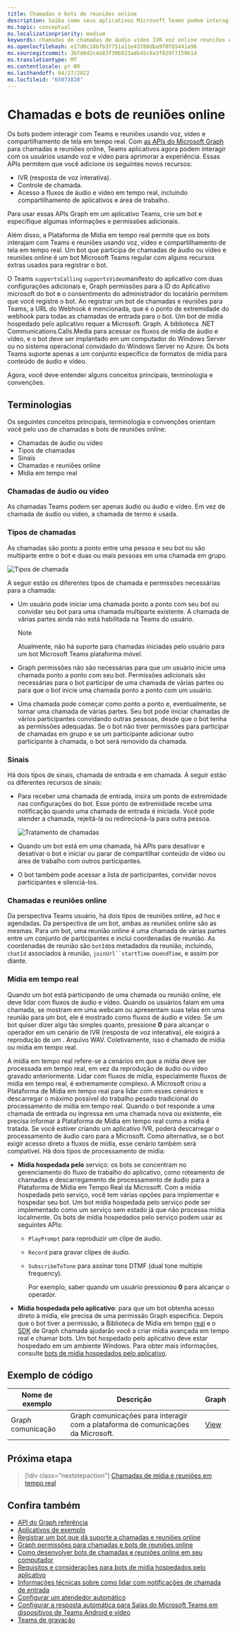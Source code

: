 ```yaml
---
title: Chamadas e bots de reuniões online
description: Saiba como seus aplicativos Microsoft Teams podem interagir com os usuários usando voz e vídeo usando APIs do Microsoft Graph para chamadas e reuniões online e saiba mais sobre fluxos de mídia em tempo real
ms.topic: conceptual
ms.localizationpriority: medium
keywords: chamadas de chamadas de áudio vídeo IVR voz online reuniões em tempo real fluxos de mídia bot
ms.openlocfilehash: e17d0c18bfb3f751a11e43780dba9f0f85441a96
ms.sourcegitcommit: 3bfd0d2c4d83f306023adb45c8a3f829f7150b1d
ms.translationtype: MT
ms.contentlocale: pt-BR
ms.lasthandoff: 04/27/2022
ms.locfileid: "65073820"
---
```

# <a name="calls-and-online-meetings-bots"></a>Chamadas e bots de reuniões online

Os bots podem interagir com Teams e reuniões usando voz, vídeo e compartilhamento de tela em tempo real. Com [as APIs do Microsoft Graph](/graph/api/resources/communications-api-overview?view=graph-rest-beta&preserve-view=true) para chamadas e reuniões online, Teams aplicativos agora podem interagir com os usuários usando voz e vídeo para aprimorar a experiência. Essas APIs permitem que você adicione os seguintes novos recursos:

* IVR (resposta de voz interativa).
* Controle de chamada.
* Acesso a fluxos de áudio e vídeo em tempo real, incluindo compartilhamento de aplicativos e área de trabalho.

Para usar essas APIs Graph em um aplicativo Teams, crie um bot e especifique algumas informações e permissões adicionais.

Além disso, a Plataforma de Mídia em tempo real permite que os bots interajam com Teams e reuniões usando voz, vídeo e compartilhamento de tela em tempo real. Um bot que participa de chamadas de áudio ou vídeo e reuniões online é um bot Microsoft Teams regular com alguns recursos extras usados para registrar o bot.

O Teams `supportsCalling` `supportsVideo`manifesto do aplicativo com duas configurações adicionais e, Graph permissões para a ID do Aplicativo microsoft do bot e o consentimento do administrador do locatário permitem que você registre o bot. Ao registrar um bot de chamadas e reuniões para Teams, a URL do Webhook é mencionada, que é o ponto de extremidade do webhook para todas as chamadas de entrada para o bot. Um bot de mídia hospedado pelo aplicativo requer a Microsoft. Graph. A biblioteca .NET Communications.Calls.Media para acessar os fluxos de mídia de áudio e vídeo, e o bot deve ser implantado em um computador do Windows Server ou no sistema operacional convidado do Windows Server no Azure. Os bots Teams suporte apenas a um conjunto específico de formatos de mídia para conteúdo de áudio e vídeo.

Agora, você deve entender alguns conceitos principais, terminologia e convenções.

## <a name="terminologies"></a>Terminologias

Os seguintes conceitos principais, terminologia e convenções orientam você pelo uso de chamadas e bots de reuniões online:

* Chamadas de áudio ou vídeo
* Tipos de chamadas
* Sinais
* Chamadas e reuniões online
* Mídia em tempo real

### <a name="audio-or-video-calls"></a>Chamadas de áudio ou vídeo

As chamadas Teams podem ser apenas áudio ou áudio e vídeo. Em vez de chamada de áudio ou vídeo, a chamada de termo é usada.

### <a name="call-types"></a>Tipos de chamadas

As chamadas são ponto a ponto entre uma pessoa e seu bot ou são multiparte entre o bot e duas ou mais pessoas em uma chamada em grupo.

![Tipos de chamada](~/assets/images/calls-and-meetings/call-types.png)

A seguir estão os diferentes tipos de chamada e permissões necessárias para a chamada:

* Um usuário pode iniciar uma chamada ponto a ponto com seu bot ou convidar seu bot para uma chamada multiparte existente. A chamada de várias partes ainda não está habilitada na Teams do usuário.

    > [!NOTE]
    > Atualmente, não há suporte para chamadas iniciadas pelo usuário para um bot Microsoft Teams plataforma móvel.

* Graph permissões não são necessárias para que um usuário inicie uma chamada ponto a ponto com seu bot. Permissões adicionais são necessárias para o bot participar de uma chamada de várias partes ou para que o bot inicie uma chamada ponto a ponto com um usuário.
* Uma chamada pode começar como ponto a ponto e, eventualmente, se tornar uma chamada de várias partes. Seu bot pode iniciar chamadas de vários participantes convidando outras pessoas, desde que o bot tenha as permissões adequadas. Se o bot não tiver permissões para participar de chamadas em grupo e se um participante adicionar outro participante à chamada, o bot será removido da chamada.

### <a name="signals"></a>Sinais

Há dois tipos de sinais, chamada de entrada e em chamada. A seguir estão os diferentes recursos de sinais:

* Para receber uma chamada de entrada, insira um ponto de extremidade nas configurações do bot. Esse ponto de extremidade recebe uma notificação quando uma chamada de entrada é iniciada. Você pode atender a chamada, rejeitá-la ou redirecioná-la para outra pessoa.

    ![Tratamento de chamadas](~/assets/images/calls-and-meetings/call-handling.png)

* Quando um bot está em uma chamada, há APIs para desativar e desativar o bot e iniciar ou parar de compartilhar conteúdo de vídeo ou área de trabalho com outros participantes.
* O bot também pode acessar a lista de participantes, convidar novos participantes e silenciá-los.

### <a name="calls-and-online-meetings"></a>Chamadas e reuniões online

Da perspectiva Teams usuário, há dois tipos de reuniões online, ad hoc e agendadas. Da perspectiva de um bot, ambas as reuniões online são as mesmas. Para um bot, uma reunião online é uma chamada de várias partes entre um conjunto de participantes e inclui coordenadas de reunião. As coordenadas de reunião são `botId`os metadados da reunião, incluindo, `chatId` associados à reunião, `joinUrl``startTime` ou`endTime`, e assim por diante.

### <a name="real-time-media"></a>Mídia em tempo real

Quando um bot está participando de uma chamada ou reunião online, ele deve lidar com fluxos de áudio e vídeo. Quando os usuários falam em uma chamada, se mostram em uma webcam ou apresentam suas telas em uma reunião para um bot, ele é mostrado como fluxos de áudio e vídeo. Se um bot quiser dizer algo tão simples quanto, pressione **0** para alcançar o operador em um cenário de IVR (resposta de voz interativa), ele exigirá a reprodução de um . Arquivo WAV. Coletivamente, isso é chamado de mídia ou mídia em tempo real.

A mídia em tempo real refere-se a cenários em que a mídia deve ser processada em tempo real, em vez da reprodução de áudio ou vídeo gravado anteriormente. Lidar com fluxos de mídia, especialmente fluxos de mídia em tempo real, é extremamente complexo. A Microsoft criou a Plataforma de Mídia em tempo real para lidar com esses cenários e descarregar o máximo possível do trabalho pesado tradicional do processamento de mídia em tempo real. Quando o bot responde a uma chamada de entrada ou ingressa em uma chamada nova ou existente, ele precisa informar à Plataforma de Mídia em tempo real como a mídia é tratada. Se você estiver criando um aplicativo IVR, poderá descarregar o processamento de áudio caro para a Microsoft. Como alternativa, se o bot exigir acesso direto a fluxos de mídia, esse cenário também será compatível. Há dois tipos de processamento de mídia:

* **Mídia hospedada pelo** serviço: os bots se concentram no gerenciamento do fluxo de trabalho do aplicativo, como roteamento de chamadas e descarregamento de processamento de áudio para a Plataforma de Mídia em Tempo Real da Microsoft. Com a mídia hospedada pelo serviço, você tem várias opções para implementar e hospedar seu bot. Um bot mídia hospedada pelo serviço pode ser implementado como um serviço sem estado já que não processa mídia localmente. Os bots de mídia hospedados pelo serviço podem usar as seguintes APIs:

  * `PlayPrompt` para reproduzir um clipe de áudio.
  * `Record` para gravar clipes de áudio.
  * `SubscribeToTone` para assinar tons DTMF (dual tone multiple frequency).

    Por exemplo, saber quando um usuário pressionou **0** para alcançar o operador.

* **Mídia hospedada pelo aplicativo**: para que um bot obtenha acesso direto à mídia, ele precisa de uma permissão Graph específica. Depois que o bot tiver a permissão, a Biblioteca de Mídia em tempo [real](https://www.nuget.org/packages/Microsoft.Graph.Communications.Calls.Media/) e o [SDK](https://microsoftgraph.github.io/microsoft-graph-comms-samples/docs/articles/index.html#graph-calling-sdk-and-stateful-client-builder) de Graph chamada ajudarão você a criar mídia avançada em tempo real e chamar bots. Um bot hospedado pelo aplicativo deve estar hospedado em um ambiente Windows. Para obter mais informações, consulte [bots de mídia hospedados pelo aplicativo](./requirements-considerations-application-hosted-media-bots.md).

## <a name="code-sample"></a>Exemplo de código

| **Nome de exemplo** | **Descrição** | **Graph** |
|---------------|----------|--------|
| Graph comunicação | Graph comunicações para interagir com a plataforma de comunicações da Microsoft. | [View](https://github.com/microsoftgraph/microsoft-graph-comms-samples) |

## <a name="next-step"></a>Próxima etapa

> [!div class="nextstepaction"]
> [Chamadas de mídia e reuniões em tempo real](~/bots/calls-and-meetings/real-time-media-concepts.md)

## <a name="see-also"></a>Confira também

* [API do Graph referência](/graph/api/resources/communications-api-overview?view=graph-rest-beta&preserve-view=true)
* [Aplicativos de exemplo](https://github.com/microsoftgraph/microsoft-graph-comms-samples)
* [Registrar um bot que dá suporte a chamadas e reuniões online](./registering-calling-bot.md)
* [Graph permissões para chamadas e bots de reuniões online](./registering-calling-bot.md#add-graph-permissions)
* [Como desenvolver bots de chamadas e reuniões online em seu computador](./debugging-local-testing-calling-meeting-bots.md)
* [Requisitos e considerações para bots de mídia hospedados pelo aplicativo](./requirements-considerations-application-hosted-media-bots.md)
* [Informações técnicas sobre como lidar com notificações de chamada de entrada](./call-notifications.md)
* [Configurar um atendedor automático](/microsoftteams/create-a-phone-system-auto-attendant)
* [Configurar a resposta automática para Salas do Microsoft Teams em dispositivos de Teams Android e vídeo](/microsoftteams/set-up-auto-answer-on-teams-android)
* [Teams de gravação](/MicrosoftTeams/teams-recording-policy)